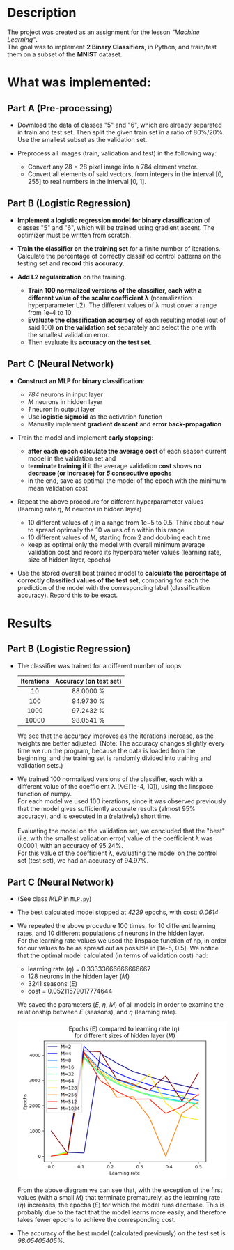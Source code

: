 # Description

The project was created as an assignment for the lesson *"Machine Learning"*.\
The goal was to implement **2 Binary Classifiers**, in Python, and train/test them on a subset of the **MNIST** dataset.

# What was implemented:

## Part A (Pre-processing)

* Download the data of classes "5" and "6", which are already separated in train and test set. Then split the given train set in a ratio of 80%/20%. Use the smallest subset as the validation set.

* Preprocess all images (train, validation and test) in the following way: 
    * Convert any 28 × 28 pixel image into a 784 element vector.
    * Convert all elements of said vectors, from integers in the interval [0, 255] to real numbers in the interval [0, 1].

## Part B (Logistic Regression)

* **Implement a logistic regression model for binary classification** of classes "5" and "6", which will be trained using gradient ascent. The optimizer must be written from scratch.

* **Train the classifier on the training set** for a finite number of iterations. Calculate the percentage of correctly classified control patterns on the testing set and **record** this **accuracy**.

* **Add L2 regularization** on the training. 
    * **Train 100 normalized versions of the classifier, each with a different value of the scalar coefficient λ** (normalization hyperparameter L2). The different values ​​of λ must cover a range from 1e-4 to 10. 
    * **Evaluate the classification accuracy** of each resulting model (out of said 100) **on the validation set** separately and select the one with the smallest validation error. 
    * Then evaluate its **accuracy on the test set**.

## Part C (Neural Network)

* **Construct an MLP for binary classification**:
    * *784* neurons in input layer
    * *M* neurons in hidden layer
    * *1* neuron in output layer
    * Use **logistic sigmoid** as the activation function
    * Manually implement **gradient descent** and **error back-propagation**

* Train the model and implement **early stopping**:
    * **after each epoch calculate the average cost** of each season current model in the validation set and
    * **terminate training if** it the average validation **cost** shows **no decrease (or increase) for *5* consecutive epochs**
    * in the end, save as optimal the model of the epoch with the minimum mean validation cost

* Repeat the above procedure for different hyperparameter values ​​(learning rate *η*, *M* neurons in hidden layer)
    * 10 different values ​​of *η* in a range from 1e−5 to 0.5. Think about how to spread optimally the 10 values ​​of n within this range
    * 10 different values ​​of *M*, starting from 2 and doubling each time
    * keep as optimal only the model with overall minimum average validation cost and record its hyperparameter values (learning rate, size of hidden layer, epochs)

* Use the stored overall best trained model to **calculate the percentage of correctly classified values of the test set**, comparing for each the prediction of the model with the corresponding label (classification accuracy). Record this to be exact.

# Results

## Part B (Logistic Regression)

* The classifier was trained for a different number of loops: 

    | Iterations | Accuracy (on test set) |
    |:----------:|:----------------------:|
    | 10         | 88.0000 %              |
    | 100        | 94.9730 %              |
    | 1000       | 97.2432 %              |
    | 10000      | 98.0541 %              |

    We see that the accuracy improves as the iterations increase, as the weights are better adjusted.
    (Note: The accuracy changes slightly every time we run the program, because the data is loaded from the beginning, and the training set is randomly divided into training and validation sets.)

* We trained 100 normalized versions of the classifier, each with a different value of the coefficient λ (λ∈[1e-4, 10]), using the linspace function of numpy. \
For each model we used 100 iterations, since it was observed previously that the model gives sufficiently accurate results (almost 95% accuracy), and is executed in a (relatively) short time. \
\
Evaluating the model on the validation set, we concluded that the "best" (i.e. with the smallest validation error) value of the coefficient λ was 0.0001, with an accuracy of 95.24%. \
For this value of the coefficient λ, evaluating the model on the control set (test set), we had an accuracy of 94.97%.

## Part C (Neural Network)

* (See class *MLP* in `MLP.py`)

* The best calculated model stopped at *4229* epochs, with cost: *0.0614*

* We repeated the above procedure 100 times, for 10 different learning rates, and 10 different populations of neurons in the hidden layer.\
    For the learning rate values ​​we used the linspace function of np, in order for our values ​​to be as spread out as possible in [1e-5, 0.5].
    We notice that the optimal model calculated (in terms of validation cost) had:
    * learning rate (*η*) = 0.33333666666666667
    * 128 neurons in the hidden layer (*M*)
    * 3241 seasons (*E*)
    * cost = 0.05211579017774644

    We saved the parameters (*E*, *η*, *M*) of all models in order to examine the relationship between *Ε* (seasons), and *η* (learning rate).

    ![image comparing epochs and learning rate for different sizes of the hidden layer](images\compare-epochs-learning-rate.png)

    From the above diagram we can see that, with the exception of the first values ​​(with a small *M*) that terminate prematurely, as the learning rate (*η*) increases, the epochs (*E*) for which the model runs decrease. This is probably due to the fact that the model learns more easily, and therefore takes fewer epochs to achieve the corresponding cost.

* The accuracy of the best model (calculated previously) on the test set is *98.05405405%*.
